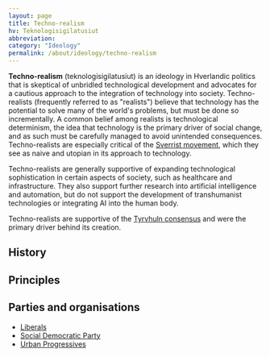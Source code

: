 ```yaml
---
layout: page
title: Techno-realism
hv: Teknologisigilatusiut
abbreviation: 
category: "Ideology"
permalink: /about/ideology/techno-realism
---
```


**Techno-realism** (teknologisigilatusiut) is an ideology in Hverlandic politics that is skeptical of unbridled technological development and advocates for a cautious approach to the integration of technology into society. Techno-realists (frequently referred to as "realists") believe that technology has the potential to solve many of the world's problems, but must be done so incrementally. A common belief among realists is technological determinism, the idea that technology is the primary driver of social change, and as such must be carefully managed to avoid unintended consequences. Techno-realists are especially critical of the [Sverrist movement](/HUN/about/ideology/sverrism), which they see as naive and utopian in its approach to technology. 

Techno-realists are generally supportive of expanding technological sophistication in certain aspects of society, such as healthcare and infrastructure. They also support further research into artificial intelligence and automation, but do not support the development of transhumanist technologies or integrating AI into the human body.

Techno-realists are supportive of the [Tyrvhuln consensus](/HUN/about/ideology/tyrvhuln-consensus) and were the primary driver behind its creation. 

## History

## Principles

## Parties and organisations

* [Liberals](/HUN/about/party/as)
* [Social Democratic Party](/HUN/about/party/ids)
* [Urban Progressives](/HUN/about/party/is)



